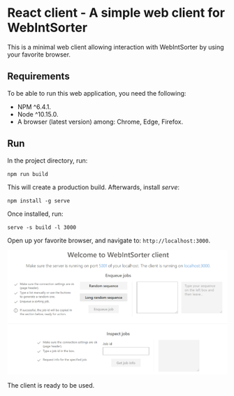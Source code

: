 # React client - A simple web client for WebIntSorter
This is a minimal web client allowing interaction with WebIntSorter by using your favorite browser.

## Requirements
To be able to run this web application, you need the following:

- NPM ^6.4.1.
- Node ^10.15.0.
- A browser (latest version) among: Chrome, Edge, Firefox.

## Run
In the project directory, run:

```
npm run build
```

This will create a production build. Afterwards, install _serve_:

```
npm install -g serve
```

Once installed, run:

```
serve -s build -l 3000
```

Open up yor favorite browser, and navigate to: `http://localhost:3000`.

![The React client](client.png "Overview of the React client")

The client is ready to be used.

